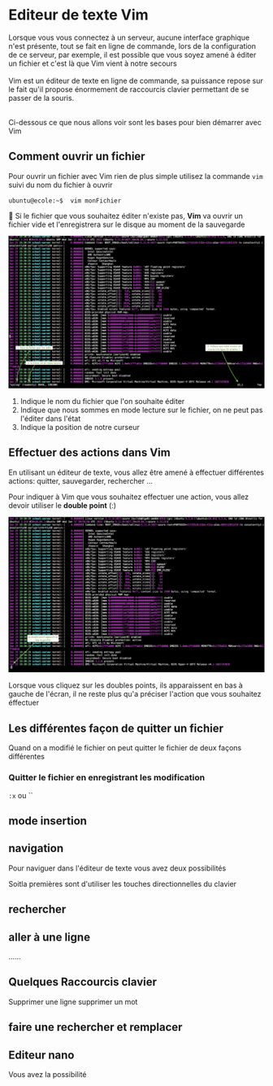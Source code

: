 # Editeur de texte Vim

Lorsque vous vous connectez à un serveur, aucune interface graphique n'est présente, tout se fait en ligne de commande, lors de la configuration de ce serveur, par exemple, il est possible que vous soyez amené à éditer un fichier et c'est là que Vim vient à notre secours
<br>
<br>
Vim est un éditeur de texte en ligne de commande, sa puissance repose sur le fait qu'il propose énormement de raccourcis clavier permettant de se passer de la souris.
<br>
<br>

Ci-dessous ce que nous allons voir sont les bases pour bien démarrer avec Vim

## Comment ouvrir un fichier

Pour ouvrir un fichier avec Vim rien de plus simple utilisez la commande `vim` suivi du nom du fichier à ouvrir 

```shell
ubuntu@ecole:~$  vim monFichier
```

:information_desk_person: Si le fichier que vous souhaitez éditer n'existe pas, **Vim** va ouvrir un fichier vide et l'enregistrera sur le disque au moment de la sauvegarde


![Open file](images/vim_1.png)

1. Indique le nom du fichier que l'on souhaite éditer
2. Indique que nous sommes en mode lecture sur le fichier, on ne peut pas l'éditer dans l'état
3. Indique la position de notre curseur

## Effectuer des actions dans Vim

En utilisant un éditeur de texte, vous allez être amené à effectuer différentes actions: quitter, sauvegarder, rechercher …

Pour indiquer à Vim que vous souhaitez effectuer une action, vous allez devoir utiliser le **double point** (:)


![Open file](images/vim_2.png)

Lorsque vous cliquez sur les doubles points, ils apparaissent en bas à gauche de l'écran, il ne reste plus qu'a préciser l'action que vous souhaitez éffectuer


## Les différentes façon de quitter un fichier

Quand on a  modifié le fichier on peut quitter le fichier de deux façons différentes

### Quitter le fichier en enregistrant les modification

`:x` ou ``


## mode insertion



## navigation

Pour naviguer dans l'éditeur de texte vous avez deux possibilités

Soitla premières sont d'utiliser les touches directionnelles du clavier




## rechercher


## aller à une ligne

……



## Quelques Raccourcis clavier

Supprimer une ligne
supprimer un mot








## faire une rechercher et remplacer




## Editeur nano

Vous avez la possibilité 
